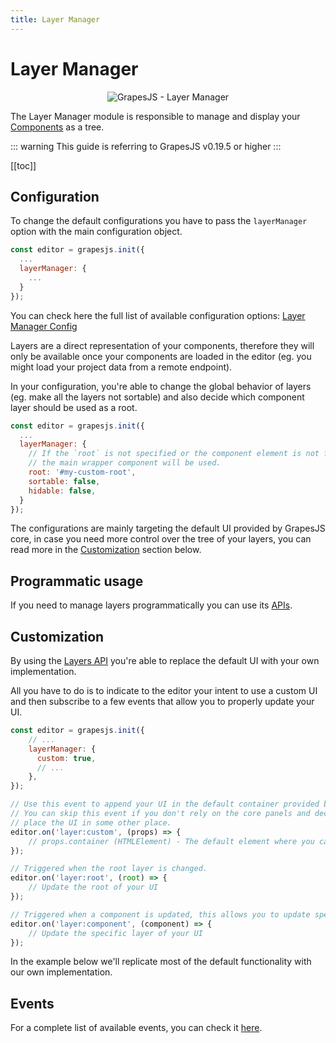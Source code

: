 ```yaml
---
title: Layer Manager
---
```


# Layer Manager

<p align="center"><img :src="$withBase('/layer-manager.png')" alt="GrapesJS - Layer Manager"/></p>

The Layer Manager module is responsible to manage and display your [Components] as a tree.

::: warning
This guide is referring to GrapesJS v0.19.5 or higher
:::

[[toc]]


## Configuration

To change the default configurations you have to pass the `layerManager` option with the main configuration object.

```js
const editor = grapesjs.init({
  ...
  layerManager: {
    ...
  }
});
```

You can check here the full list of available configuration options: [Layer Manager Config](https://github.com/artf/grapesjs/blob/master/src/navigator/config/config.ts)


Layers are a direct representation of your components, therefore they will only be available once your components are loaded in the editor (eg. you might load your project data from a remote endpoint).

In your configuration, you're able to change the global behavior of layers (eg. make all the layers not sortable) and also decide which component layer should be used as a root.

```js
const editor = grapesjs.init({
  ...
  layerManager: {
    // If the `root` is not specified or the component element is not found,
    // the main wrapper component will be used.
    root: '#my-custom-root',
    sortable: false,
    hidable: false,
  }
});
```

The configurations are mainly targeting the default UI provided by GrapesJS core, in case you need more control over the tree of your layers, you can read more in the [Customization](#customization) section below.



## Programmatic usage

If you need to manage layers programmatically you can use its [APIs][Layers API].





## Customization

By using the [Layers API][Layers API] you're able to replace the default UI with your own implementation.

All you have to do is to indicate to the editor your intent to use a custom UI and then subscribe to a few events that allow you to properly update your UI.

```js
const editor = grapesjs.init({
    // ...
    layerManager: {
      custom: true,
      // ...
    },
});

// Use this event to append your UI in the default container provided by GrapesJS.
// You can skip this event if you don't rely on the core panels and decide to
// place the UI in some other place.
editor.on('layer:custom', (props) => {
    // props.container (HTMLElement) - The default element where you can append your UI
});

// Triggered when the root layer is changed.
editor.on('layer:root', (root) => {
    // Update the root of your UI
});

// Triggered when a component is updated, this allows you to update specific layers.
editor.on('layer:component', (component) => {
    // Update the specific layer of your UI
});
```

In the example below we'll replicate most of the default functionality with our own implementation.

<demo-viewer value="L24hkgm5" height="500" darkcode/>


<!-- Demo template, here for reference
<style>
.layer-manager {
  position: relative;
  text-align: left;
}
.layer-item.hidden {
  opacity: 0.5;
}
.layer-item-icon {
  width: 15px;
  cursor: pointer;
}
.layer-item-eye {
}
.layer-item-chevron {
  transform: rotate(90deg);
}
.layer-item-chevron.open {
  transform: rotate(180deg);
}
.layer-item-chevron.hidden {
  opacity: 0;
  pointer-events: none;
}
.layer-item-row {
  display: flex;
  align-items: center;
  user-select: none;
  gap: 8px;
  padding: 5px 8px;
  border-bottom: 1px solid rgba(0,0,0,0.35);
}
.layer-item-row.selected {
  background-color: rgba(255,255,255,0.15);
}
.layer-item-row.hovered {
  background-color: rgba(255,255,255,0.05);
}
.layer-item-name {
  margin-left: 3px;
}
.layer-item-name.editing {
  background-color: white;
  color: #555;
  padding: 0 3px;
}
.layer-item-name-cnt {
  display: flex;
  align-items: center;
  flex-grow: 1;
}
.layer-drag-indicator {
  position: absolute;
  width: 100%;
  height: 1px;
  left: 0;
  background-color: #3b97e3;
}
</style>
<div style="display: none">
  <div
    class="layer-manager"
    @pointerdown="onDragStart"
    @pointermove="onDragMove"
    @pointerup="onDragEnd"
  >
    <layer-item v-if="root" :component="root" :level="0"></layer-item>
    <div
      v-if="dragIndicator.show"
      class="layer-drag-indicator"
      :style="{ top: `${dragIndicator.y}px`, marginLeft: `${dragIndicator.offset}px`, width: `calc(100% - ${dragIndicator.offset}px)` }"></div>
  </div>

  <div id="layer-item-template" style="display: none;">
    <div :class="['layer-item', !visible && 'hidden']">
      <div
        :class="['layer-item-row', selected && 'selected', hovered && 'hovered']"
        @click="setSelected"
        @mouseenter="setHover(true)"
        @mouseleave="setHover(false)"
        ref="layerRef"
        data-layer-item
      >
        <div class="layer-item-icon layer-item-eye" @click.stop="toggleVisibility()">
          <svg v-if="visible" viewBox="0 0 24 24"><path fill="currentColor" d="M12,9A3,3 0 0,0 9,12A3,3 0 0,0 12,15A3,3 0 0,0 15,12A3,3 0 0,0 12,9M12,17A5,5 0 0,1 7,12A5,5 0 0,1 12,7A5,5 0 0,1 17,12A5,5 0 0,1 12,17M12,4.5C7,4.5 2.73,7.61 1,12C2.73,16.39 7,19.5 12,19.5C17,19.5 21.27,16.39 23,12C21.27,7.61 17,4.5 12,4.5Z" /></svg>
          <svg v-else viewBox="0 0 24 24"><path fill="currentColor" d="M11.83,9L15,12.16C15,12.11 15,12.05 15,12A3,3 0 0,0 12,9C11.94,9 11.89,9 11.83,9M7.53,9.8L9.08,11.35C9.03,11.56 9,11.77 9,12A3,3 0 0,0 12,15C12.22,15 12.44,14.97 12.65,14.92L14.2,16.47C13.53,16.8 12.79,17 12,17A5,5 0 0,1 7,12C7,11.21 7.2,10.47 7.53,9.8M2,4.27L4.28,6.55L4.73,7C3.08,8.3 1.78,10 1,12C2.73,16.39 7,19.5 12,19.5C13.55,19.5 15.03,19.2 16.38,18.66L16.81,19.08L19.73,22L21,20.73L3.27,3M12,7A5,5 0 0,1 17,12C17,12.64 16.87,13.26 16.64,13.82L19.57,16.75C21.07,15.5 22.27,13.86 23,12C21.27,7.61 17,4.5 12,4.5C10.6,4.5 9.26,4.75 8,5.2L10.17,7.35C10.74,7.13 11.35,7 12,7Z" /></svg>
        </div>
        <div class="layer-item-name-cnt" :style="{ marginLeft: `${level*10}px` }">
          <div :class="['layer-item-icon layer-item-chevron', open && 'open', !components.length && 'hidden']" @click.stop="toggleOpen()">
            <svg viewBox="0 0 24 24"><path fill="currentColor" d="M7.41,15.41L12,10.83L16.59,15.41L18,14L12,8L6,14L7.41,15.41Z" /></svg>
          </div>
          <div ref="nameInput"
            :class="['layer-item-name', editing && 'editing']"
            :contenteditable="editing"
            @dblclick.stop="setEditing(true)"
            @blur.stop="setEditing(false)"
            @keydown.enter="setEditing(false)"
          >
            {{ name }}
          </div>
        </div>
        <div v-if="component.get('draggable')" class="layer-item-icon layer-item-move" data-layer-move>
          <svg viewBox="0 0 24 24"><path fill="currentColor" d="M13,6V11H18V7.75L22.25,12L18,16.25V13H13V18H16.25L12,22.25L7.75,18H11V13H6V16.25L1.75,12L6,7.75V11H11V6H7.75L12,1.75L16.25,6H13Z"/></svg>
        </div>
      </div>
      <div v-if="open" class="layer-items">
        <layer-item v-for="cmp in components" :key="cmp.getId()" :component="cmp" :level="level + 1"/>
      </div>
    </div>
  </div>
</div>
<script>
const { Components, Layers } = editor;
const cmpElMap = new WeakMap();

Vue.component('layer-item', {
  template: '#layer-item-template',
  props: { component: Object, level: Number },
  data() {
    return {
      name: '',
      components: [],
      visible: true,
      open: false,
      selected: false,
      hovered: false,
      editing: false,
    }
  },
  mounted() {
    this.updateLayer(Layers.getLayerData(this.component));
    cmpElMap.set(this.$refs.layerRef, this.component);
    editor.on('layer:component', this.onLayerComponentUpdate);
  },
  destroyed() {
    editor.off('layer:component', this.onLayerComponentUpdate);
  },
  methods: {
    onLayerComponentUpdate(cmp) {
      if (cmp === this.component) {
        this.updateLayer(Layers.getLayerData(cmp));
      }
    },
    updateLayer(data) {
      this.name = data.name;
      this.components = data.components;
      this.visible = data.visible;
      this.open = data.open;
      this.selected = data.selected;
      this.hovered = data.hovered;
    },
    toggleVisibility() {
      const { component } = this;
      Layers.setVisible(this.component, !this.visible);
    },
    toggleOpen() {
      const { component } = this;
      Layers.setOpen(this.component, !this.open);
    },
    setHover(hovered) {
      Layers.setLayerData(this.component, { hovered })
    },
    setSelected(event) {
      Layers.setLayerData(this.component, { selected: true }, { event })
    },
    setEditing(value) {
      this.editing = value;
      const el = this.$refs.nameInput;
      if (!value) {
        Layers.setName(this.component, el.innerText)
      } else {
        setTimeout(() => el.focus())
      }
    },
  }
});

const app = new Vue({
  el: '.layer-manager',
  data: {
    root: null,
    isDragging: false,
    draggingCmp: null,
    draggingOverCmp: null,
    dragIndicator: {},
    canMoveRes: {},
  },
  mounted() {
    editor.on('layer:custom', this.handleCustom);
    editor.on('layer:root', this.handleRootChange);
  },
  destroyed() {
    editor.off('layer:custom', this.handleCustom);
    editor.off('layer:root', this.handleRootChange);
  },
  methods: {
    handleCustom(props = {}) {
      const { container, root } = props;
      container && container.appendChild(this.$el);
      this.handleRootChange(root);
    },
    handleRootChange(root) {
      console.log('root update', root);
      this.root = root;
    },
    getDragTarget(ev) {
      const el = document.elementFromPoint(ev.clientX, ev.clientY);
      const dragEl = el?.closest('[data-layer-move]');
      const elLayer = el?.closest('[data-layer-item]');

      return {
          dragEl,
          elLayer,
          cmp: cmpElMap.get(elLayer),
      }
    },
    onDragStart(ev) {
      if (this.getDragTarget(ev).dragEl) {
        this.isDragging = true;
      }
    },
    onDragMove(ev) {
      if (!this.isDragging) return;
      const { cmp, elLayer } = this.getDragTarget(ev);
      if (!cmp || !elLayer) return;
      const { draggingCmp } = this;
      const layerRect = elLayer.getBoundingClientRect();
      const layerH = elLayer.offsetHeight;
      const layerY = elLayer.offsetTop;
      const pointerY = ev.clientY;
      const isBefore = pointerY < (layerRect.y + layerH / 2);
      const cmpSource = !draggingCmp ? cmp : draggingCmp;
      const cmpTarget = cmp.parent();
      const cmpIndex = cmp.index() + (isBefore ? 0 : 1);
      this.draggingCmp = !draggingCmp ? cmp : draggingCmp;
      this.draggingOverCmp = cmp;
      const canMove = Components.canMove(cmpTarget, cmpSource, cmpIndex);
      const canMoveInside = Components.canMove(cmp, cmpSource);
      const canMoveRes = {
          ...canMove,
          canMoveInside,
          index: cmpIndex,
      };
      // if (
      //     canMoveInside.result &&
      //     (
      //         pointerY > (layerRect.y + LAYER_PAD)
      //         && pointerY < (layerRect.y + layerH - LAYER_PAD))
      // ) {
      //     pointerInside = true;
      //     canMoveRes.target = cmp;
      //     delete canMoveRes.index;
      // }
      // setDragParent(pointerInside ? cmp : undefined);
      this.canMoveRes = canMoveRes;
      const dragLevel = (cmp ? cmp.parents() : []).length;
      this.dragIndicator = {
          y: layerY + (isBefore ? 0 : layerH),
          h: layerH,
          offset: dragLevel * 10 + 20,
          show: !!(this.draggingCmp && canMoveRes?.result),
      };
    },
    onDragEnd(ev) {
      const { canMoveRes } = this;
      canMoveRes.result && canMoveRes.source.move(canMoveRes.target, { at: canMoveRes.index });
      this.isDragging = false;
      this.draggingCmp = null;
      this.draggingOverCmp = null;
      this.dragIndicator = {};
      this.canMoveRes = {};
    },
  }
});
</script>
-->


## Events

For a complete list of available events, you can check it [here](/api/layer_manager.html#available-events).


[Components]: <Components.html>
[Layers API]: </api/layer_manager.html>
